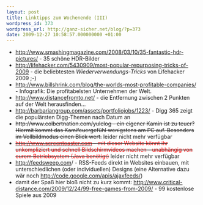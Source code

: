 ```yaml
---
layout: post
title: Linktipps zum Wochenende (III)
wordpress_id: 373
wordpress_url: http://ganz-sicher.net/blog/?p=373
date: 2009-12-27 10:58:57.000000000 +01:00
---
```

<ul>
	<li><a href="http://www.smashingmagazine.com/2008/03/10/35-fantastic-hdr-pictures/">http://www.smashingmagazine.com/2008/03/10/35-fantastic-hdr-pictures/</a> - 35 schöne HDR-Bilder</li>
	<li><a href="http://lifehacker.com/5430909/most-popular-repurposing-tricks-of-2009">http://lifehacker.com/5430909/most-popular-repurposing-tricks-of-2009</a> - die beliebtesten <em>Wiederverwendungs-Tricks</em> von Lifehacker 2009 ;-)</li>
	<li><a href="http://www.billshrink.com/blog/the-worlds-most-profitable-companies/">http://www.billshrink.com/blog/the-worlds-most-profitable-companies/</a> - Infografik: Die profitabelsten Unternehmen der Welt.</li>
	<li><a href="http://www.distancefromto.net/" target="_blank">http://www.distancefromto.net/</a> - die Entfernung zwischen 2 Punkten auf der Welt herausfinden...</li>
	<li><a href="http://barbariangroup.com/assets/portfoliojobs/1223/">http://barbariangroup.com/assets/portfoliojobs/1223/</a> - Digg 365 zeigt die populärsten Digg-Themen nach Datum an</li>
	<li><del>http://www.colbertnation.com/yulelog - ein eigener Kamin ist zu teuer? Hiermit kommt das Kamifeuergefühl wenigstens am PC auf. Besonders im Vollbildmodus einen Blick wert.</del> leider nicht mehr verfügbar</li>
	<li><del><span style="color: #ff0000;"><a href="http://www.screentoaster.com/" target="_blank"><span style="color: #ff0000;">http://www.screentoaster.com</span></a> - mit dieser Website könnt ihr unkompliziert und schnell Bildschirmvideos machen - unabhängig von eurem Betriebsystem (Java benötigt)</span></del> leider nicht mehr verfügbar</li>
	<li><a href="http://feedsweep.com" target="_blank">http://feedsweep.com</a>/ - RSS-Feeds direkt in Websites einbauen, mit unterschiedlichen (oder individuellen) Designs (eine Alternative dazu wär noch <a href="http://code.google.com/apis/ajaxfeeds/" target="_blank">http://code.google.com/apis/ajaxfeeds/</a>)</li>
	<li>damit der Spaß hier bloß nicht zu kurz kommt: <a href="http://www.critical-distance.com/2009/12/24/99-free-games-from-2009/" target="_blank">http://www.critical-distance.com/2009/12/24/99-free-games-from-2009/</a> - 99 kostenlose Spiele aus 2009</li>
</ul>
